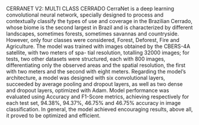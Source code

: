 CERRANET V2: MULTI CLASS CERRADO
CerraNet is a deep learning convolutional neural network, specially designed to process and contextually classify the types of use and coverage in the Brazilian Cerrado, whose biome is the second largest in Brazil and is characterized by different landscapes, sometimes forests, sometimes savannas and countryside. However, only four classes were considered, Forest, Deforest, Fire and Agriculture. The model was trained with images obtained by the CBERS-4A satellite, with two meters of spa- tial resolution, totalling 32000 images; for tests, two other datasets were structured, each with 800 images, differentiating only the observed areas and the spatial resolution, the first with two meters and the second with eight meters. Regarding the model’s architecture, a model was designed with six convolutional layers, succeeded by average pooling and dropout layers, as well as two dense and dropout layers, optimized with Adam. Model performance was evaluated using Accuracy and F1-Score metrics, achieving respectively for each test set, 94.38%, 94.37%, 46.75% and 46.75% accuracy in image classification. In general, the model achieved encouraging results, above all, it proved to be optimized and efficient.

